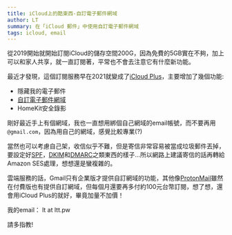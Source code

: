 ```yaml
---
title: iCloud上的酷東西-自訂電子郵件網域
author: LT
summary: 在「iCloud 郵件」中使用自訂電子郵件網域
tags: icloud, email
---
```


從2019開始就開始訂閱iCloud的儲存空間200G，因為免費的5GB實在不夠，加上可以和家人共享，就一直訂閱著，平常也不會去注意它有什麼新功能。

最近才發現，這個訂閱服務早在2021就變成了[iCloud Plus](https://support.apple.com/zh-tw/HT201238)，主要增加了幾個功能:

  - 隱藏我的電子郵件
  - [自訂電子郵件網域](https://support.apple.com/en-us/HT212514)
  - HomeKit安全錄影

剛好最近手上有個網域，我也一直想用綁個自己網域的email帳號，而不要再用`@gmail.com`，因為用自己的網域，感覺比較專業(?)

當然也可以考慮自己架，收信似乎不難，但是寄信非常容易被當成垃圾郵件丟掉，要設定好[SPF](https://en.wikipedia.org/wiki/Sender_Policy_Framework)，[DKIM](https://en.wikipedia.org/wiki/DomainKeys_Identified_Mail)和[DMARC](https://en.wikipedia.org/wiki/DMARC)之類東西的樣子...所以網路上建議寄信的話再轉給Amazon SES處理，想想還是蠻複雜的。

雲端服務的話，Gmail只有企業版才提供自訂網域的功能，其他像[ProtonMail](https://protonmail.com/support/knowledge-base/paid-plans/)雖然在付費版也有提供自訂網域，但每個月還要再多付約100元台幣訂閱，想了想，還會用iCloud Plus的就好，畢竟加量不加價！

我的email： lt at ltt.pw

請多指教!
